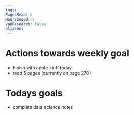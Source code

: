 ```yaml
---
tags: 
PagesRead: 0
HoursCoded: 0
VanResearch: false
aliases:
---
```

# Actions towards weekly goal
- Finish with apple stuff today
- read 5 pages (currently on page 278)
# Todays goals
- complete data science notes